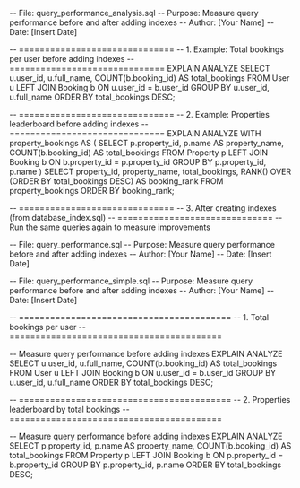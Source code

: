 -- File: query_performance_analysis.sql
-- Purpose: Measure query performance before and after adding indexes
-- Author: [Your Name]
-- Date: [Insert Date]

-- ==============================
-- 1. Example: Total bookings per user before adding indexes
-- ==============================
EXPLAIN ANALYZE
SELECT 
    u.user_id,
    u.full_name,
    COUNT(b.booking_id) AS total_bookings
FROM User u
LEFT JOIN Booking b
    ON u.user_id = b.user_id
GROUP BY u.user_id, u.full_name
ORDER BY total_bookings DESC;

-- ==============================
-- 2. Example: Properties leaderboard before adding indexes
-- ==============================
EXPLAIN ANALYZE
WITH property_bookings AS (
    SELECT
        p.property_id,
        p.name AS property_name,
        COUNT(b.booking_id) AS total_bookings
    FROM Property p
    LEFT JOIN Booking b
        ON b.property_id = p.property_id
    GROUP BY p.property_id, p.name
)
SELECT
    property_id,
    property_name,
    total_bookings,
    RANK() OVER (ORDER BY total_bookings DESC) AS booking_rank
FROM property_bookings
ORDER BY booking_rank;

-- ==============================
-- 3. After creating indexes (from database_index.sql)
-- ==============================
-- Run the same queries again to measure improvements

-- File: query_performance.sql
-- Purpose: Measure query performance before and after adding indexes
-- Author: [Your Name]
-- Date: [Insert Date]

-- File: query_performance_simple.sql
-- Purpose: Measure query performance before and after adding indexes
-- Author: [Your Name]
-- Date: [Insert Date]

-- =========================================
-- 1. Total bookings per user
-- =========================================

-- Measure query performance before adding indexes
EXPLAIN ANALYZE
SELECT u.user_id, u.full_name, COUNT(b.booking_id) AS total_bookings
FROM User u
LEFT JOIN Booking b
    ON u.user_id = b.user_id
GROUP BY u.user_id, u.full_name
ORDER BY total_bookings DESC;

-- =========================================
-- 2. Properties leaderboard by total bookings
-- =========================================

-- Measure query performance before adding indexes
EXPLAIN ANALYZE
SELECT p.property_id, p.name AS property_name, COUNT(b.booking_id) AS total_bookings
FROM Property p
LEFT JOIN Booking b
    ON p.property_id = b.property_id
GROUP BY p.property_id, p.name
ORDER BY total_bookings DESC;



